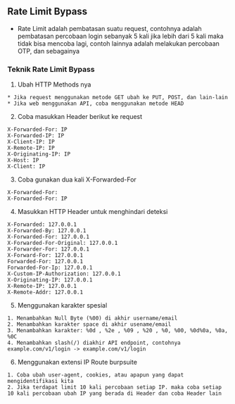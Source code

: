 ## Rate Limit Bypass
 * Rate Limit adalah pembatasan suatu request, contohnya adalah pembatasan percobaan login sebanyak 5 kali jika lebih dari 5 kali maka tidak bisa mencoba lagi, contoh lainnya adalah melakukan percobaan OTP, dan sebagainya

### Teknik Rate Limit Bypass
1. Ubah HTTP Methods nya
```
* Jika request menggunakan metode GET ubah ke PUT, POST, dan lain-lain
* Jika web menggunakan API, coba menggunakan metode HEAD
```

2. Coba masukkan Header berikut ke request
```
X-Forwarded-For: IP
X-Forwarded-IP: IP
X-Client-IP: IP
X-Remote-IP: IP
X-Originating-IP: IP
X-Host: IP
X-Client: IP
```

3. Coba gunakan dua kali X-Forwarded-For
```
X-Forwarded-For:
X-Forwarded-For: IP
```

4. Masukkan HTTP Header untuk menghindari deteksi
```
X-Forwarded: 127.0.0.1
X-Forwarded-By: 127.0.0.1
X-Forwarded-For: 127.0.0.1
X-Forwarded-For-Original: 127.0.0.1
X-Forwarder-For: 127.0.0.1
X-Forward-For: 127.0.0.1
Forwarded-For: 127.0.0.1
Forwarded-For-Ip: 127.0.0.1
X-Custom-IP-Authorization: 127.0.0.1
X-Originating-IP: 127.0.0.1
X-Remote-IP: 127.0.0.1
X-Remote-Addr: 127.0.0.1
```

5. Menggunakan karakter spesial
```
1. Menambahkan Null Byte (%00) di akhir username/email
2. Menambahkan karakter space di akhir usename/email
3. Menambahkan karakter: %0d , %2e , %09 , %20 , %0, %00, %0d%0a, %0a, %0C
4. Menambahkan slash(/) diakhir API endpoint, contohnya example.com/v1/login -> example.com/v1/login
```

6. Menggunakan extensi IP Route burpsuite
```
1. Coba ubah user-agent, cookies, atau apapun yang dapat mengidentifikasi kita
2. Jika terdapat limit 10 kali percobaan setiap IP. maka coba setiap 10 kali percobaan ubah IP yang berada di Header dan coba Header lain
```
